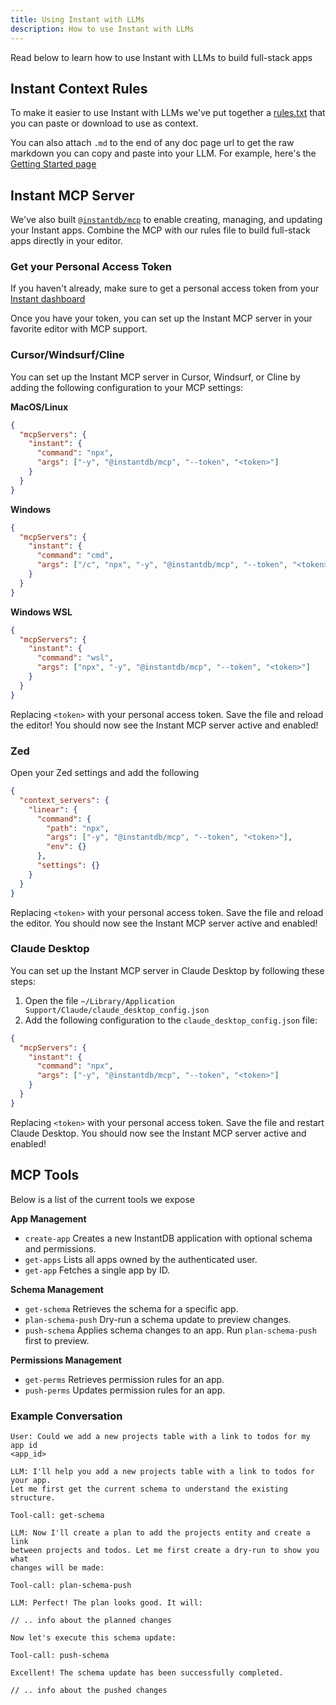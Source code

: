 ```yaml
---
title: Using Instant with LLMs
description: How to use Instant with LLMs
---
```


Read below to learn how to use Instant with LLMs to build full-stack apps

## Instant Context Rules

To make it easier to use Instant with LLMs we've put together a [rules.txt](/rules.txt)
that you can paste or download to use as context.

You can also attach `.md` to the end of any doc page url to get the raw markdown
you can copy and paste into your LLM. For example, here's the [Getting
Started page](/docs.md)

## Instant MCP Server

We've also built [`@instantdb/mcp`](https://github.com/instantdb/instant/tree/main/client/packages/mcp) to enable creating, managing, and updating your Instant apps.
Combine the MCP with our rules file to build full-stack apps directly in your editor.

### Get your Personal Access Token

If you haven't already, make sure to get a personal access token from your
[Instant dashboard](https://www.instantdb.com/dash?s=personal-access-tokens)

Once you have your token, you can set up the Instant MCP server in your
favorite editor with MCP support.

### Cursor/Windsurf/Cline

You can set up the Instant MCP server in Cursor, Windsurf, or Cline by adding
the following configuration to your MCP settings:

**MacOS/Linux**

```json {% showCopy="true" %}
{
  "mcpServers": {
    "instant": {
      "command": "npx",
      "args": ["-y", "@instantdb/mcp", "--token", "<token>"]
    }
  }
}
```

**Windows**

```json {% showCopy="true" %}
{
  "mcpServers": {
    "instant": {
      "command": "cmd",
      "args": ["/c", "npx", "-y", "@instantdb/mcp", "--token", "<token>"]
    }
  }
}
```

**Windows WSL**

```json {% showCopy="true" %}
{
  "mcpServers": {
    "instant": {
      "command": "wsl",
      "args": ["npx", "-y", "@instantdb/mcp", "--token", "<token>"]
    }
  }
}
```

Replacing `<token>` with your personal access token. Save the file and reload
the editor! You should now see the Instant MCP server active and enabled!

### Zed

Open your Zed settings and add the following

```json {% showCopy="true" %}
{
  "context_servers": {
    "linear": {
      "command": {
        "path": "npx",
        "args": ["-y", "@instantdb/mcp", "--token", "<token>"],
        "env": {}
      },
      "settings": {}
    }
  }
}
```

Replacing `<token>` with your personal access token. Save the file and reload the editor.
You should now see the Instant MCP server active and enabled!

### Claude Desktop

You can set up the Instant MCP server in Claude Desktop by following these
steps:

1. Open the file `~/Library/Application Support/Claude/claude_desktop_config.json`
2. Add the following configuration to the `claude_desktop_config.json` file:

```json {% showCopy="true" %}
{
  "mcpServers": {
    "instant": {
      "command": "npx",
      "args": ["-y", "@instantdb/mcp", "--token", "<token>"]
    }
  }
}
```

Replacing `<token>` with your personal access token. Save the file and restart
Claude Desktop. You should now see the Instant MCP server active and enabled!

## MCP Tools

Below is a list of the current tools we expose

**App Management**

- `create-app` Creates a new InstantDB application with optional schema and permissions.
- `get-apps` Lists all apps owned by the authenticated user.
- `get-app` Fetches a single app by ID.

**Schema Management**

- `get-schema` Retrieves the schema for a specific app.
- `plan-schema-push` Dry-run a schema update to preview changes.
- `push-schema` Applies schema changes to an app. Run `plan-schema-push` first to preview.

**Permissions Management**

- `get-perms` Retrieves permission rules for an app.
- `push-perms` Updates permission rules for an app.

### Example Conversation

```
User: Could we add a new projects table with a link to todos for my app id
<app_id>

LLM: I'll help you add a new projects table with a link to todos for your app.
Let me first get the current schema to understand the existing structure.

Tool-call: get-schema

LLM: Now I'll create a plan to add the projects entity and create a link
between projects and todos. Let me first create a dry-run to show you what
changes will be made:

Tool-call: plan-schema-push

LLM: Perfect! The plan looks good. It will:

// .. info about the planned changes

Now let's execute this schema update:

Tool-call: push-schema

Excellent! The schema update has been successfully completed.

// .. info about the pushed changes
```

